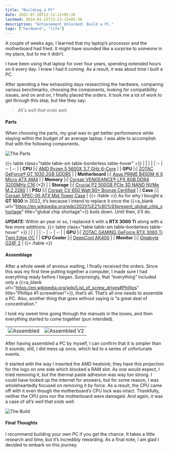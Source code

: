 ```yaml
---
title: "Building a PC"
date: 2022-07-20T12:12:12+05:30
lastmod: 2024-01-15T13:13:13+05:30
description: "Achievement Unlocked: Build a PC."
tags: ["hardware", "life"]
---
```

A couple of weeks ago, I learned that my laptop’s processor and the motherboard had fried. It might have sounded like a surprise to someone in my place, but to me it didn’t.

I have been using that laptop for over four years, spending extended hours on it every day. I knew I had it coming. As a result, it was about time I built a PC.

After spending a few exhausting days researching the hardware, comparing various benchmarks, choosing the components, looking for compatibility issues, and on and on, I finally placed the orders. It took me a lot of work to get through this step, but like they say:
> _All's well that ends well._

#### Parts
When choosing the parts, my goal was to get better performance while staying within the budget of an average laptop. I was able to accomplish that with the following components.

![The Parts](/images/parts.webp)

{{< table class="table table-sm table-borderless table-hover" >}}
| | | |
| :- | :- | -: |
| **CPU** |**:**| [AMD Ryzen 5 5600X 3.7 GHz 6-Core](https://www.amd.com/en/products/cpu/amd-ryzen-5-5600x) |
| **GPU** |**:**| [ZOTAC GeForce® GT 1030 2GB GDDR5](https://www.zotac.com/us/product/graphics_card/zotac-geforce-gt-1030-2gb-gddr5-hdmi-vga-low-profile) |
| **Motherboard** |**:**| [Asus PRIME B450M-K II Micro ATX AM4](https://www.asus.com/Motherboards-Components/Motherboards/PRIME/PRIME-B450M-K-II/) |
| **Memory** |**:**| [Corsair VENGEANCE® LPX 8GB DDR4 3200MHz C16](https://www.corsair.com/eu/en/Categories/Products/Memory/VENGEANCE-LPX/p/CMK8GX4M1Z3200C16) (×2) |
| **Storage** |**:**| [Crucial P2 500GB PCIe 3D NAND NVMe M.2 2280](https://www.crucial.in/ssd/p2/CT500P2SSD8) |
| **PSU** |**:**| [Corsair CV 650 Watt 80+ Bronze Certified](https://www.corsair.com/us/en/Categories/Products/Power-Supply-Units/Power-Supply-Units-General-Purpose/CV-Series/p/CP-9020211-NA) |
| **Case** |**:**| [Corsair SPEC-05 ATX Mid Tower Case](https://www.corsair.com/ww/en/Categories/Products/Cases/Mid-Tower-ATX-Cases/Carbide-Series-SPEC-05-Mid-Tower-Gaming-Case-%E2%80%94-Black/p/CC-9011138-WW) |
{{< /table >}}
As for why I bought a **GT 1030** in 2022, it’s because I intend to replace it once the {{<a_blank url="https://en.wikipedia.org/wiki/2020%E2%80%93present_global_chip_shortage" title="global chip shortage">}} boils down. Until then, it’ll do.

**_UPDATE:_** Within an year or so, I replaced it with a **RTX 3060 Ti** along with a few more additions.
{{< table class="table table-sm table-borderless table-hover" >}}
| | | |
| :- | :- | -: |
| **GPU** |**:**| [ZOTAC GAMING GeForce RTX 3060 Ti Twin Edge OC](https://www.zotac.com/us/product/graphics_card/zotac-gaming-geforce-rtx-3060-ti-twin-edge-oc) |
| **CPU Cooler** |**:**| [DeepCool AK400](https://www.deepcool.com/products/Cooling/cpuaircoolers/AK400-Performance-CPU-Cooler-1700-AM5/2021/15222.shtml) |
| **Monitor** |**:**| [Gigabyte G24F 2](https://www.gigabyte.com/Monitor/G24F-2/) |
{{< /table >}}

#### Assemblage
After a whole week of anxious waiting, I finally received the orders. Since this was my first time putting together a computer, I made sure I had everything ready before I began. Surprisingly, that “everything” included only a {{<a_blank url="https://en.wikipedia.org/wiki/List_of_screw_drives#Phillips" title="Phillips #1 screwdriver">}}, that’s all. That’s all one needs to assemble a PC. Also, another thing that goes without saying is “a great deal of concentration.”

I took my sweet time going through the manuals in the boxes, and then everything started to come together (pun intended).

| | |
| :-: | :-: |
| ![Assembled](/images/assembled.webp "Version 1.0") | ![Assembled V2](/images/assembledV2.webp "Version 2.0") |

After having assembled a PC by myself, I can confirm that it is simpler than it sounds; still, I did mess up once, which led to a series of unfortunate events.

It started with the way I inserted the AMD heatsink; they have this projection for the logo on one side which blocked a RAM slot. As one would expect, I tried removing it, but the thermal paste adhesion was way too strong. I could have looked up the internet for answers, but for some reason, I was wholeheartedly focused on removing it by force. As a result, the CPU came off with it even though the motherboard’s CPU lock was intact. Thankfully, neither the CPU pins nor the motherboard were damaged. And again, it was a case of _all’s well that ends well_.

![The Build](/images/build.webp 'Translation: "Hello, World!"')

#### Final Thoughts
I recommend building your own PC if you get the chance. It takes a little research and time, but it’s incredibly rewarding. As a final note, I am glad I decided to embark on this journey.
